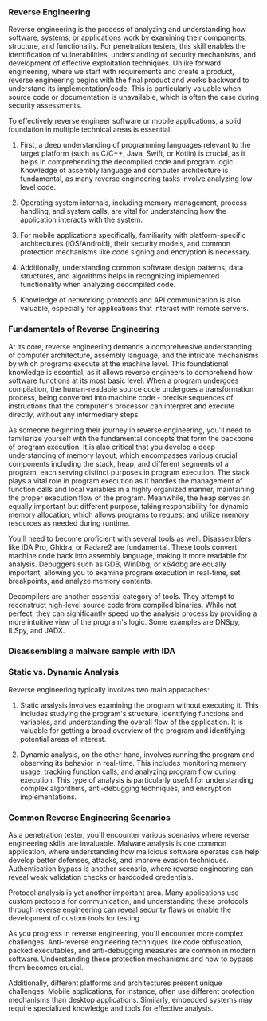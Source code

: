 <h3>Reverse Engineering</h3>

Reverse engineering is the process of analyzing and understanding how software, systems, or applications work by examining their components, structure, and functionality. For penetration testers, this skill enables the identification of vulnerabilities, understanding of security mechanisms, and development of effective exploitation techniques. Unlike forward engineering, where we start with requirements and create a product, reverse engineering begins with the final product and works backward to understand its implementation/code. This is particularly valuable when source code or documentation is unavailable, which is often the case during security assessments.

To effectively reverse engineer software or mobile applications, a solid foundation in multiple technical areas is essential.

1. First, a deep understanding of programming languages relevant to the target platform (such as C/C++, Java, Swift, or Kotlin) is crucial, as it helps in comprehending the decompiled code and program logic. Knowledge of assembly language and computer architecture is fundamental, as many reverse engineering tasks involve analyzing low-level code.

2. Operating system internals, including memory management, process handling, and system calls, are vital for understanding how the application interacts with the system.

3. For mobile applications specifically, familiarity with platform-specific architectures (iOS/Android), their security models, and common protection mechanisms like code signing and encryption is necessary.

4. Additionally, understanding common software design patterns, data structures, and algorithms helps in recognizing implemented functionality when analyzing decompiled code.

5. Knowledge of networking protocols and API communication is also valuable, especially for applications that interact with remote servers.

<h3> Fundamentals of Reverse Engineering </h3>

At its core, reverse engineering demands a comprehensive understanding of computer architecture, assembly language, and the intricate mechanisms by which programs execute at the machine level. This foundational knowledge is essential, as it allows reverse engineers to comprehend how software functions at its most basic level. When a program undergoes compilation, the human-readable source code undergoes a transformation process, being converted into machine code - precise sequences of instructions that the computer's processor can interpret and execute directly, without any intermediary steps.

As someone beginning their journey in reverse engineering, you'll need to familiarize yourself with the fundamental concepts that form the backbone of program execution. It is also critical that you develop a deep understanding of memory layout, which encompasses various crucial components including the stack, heap, and different segments of a program, each serving distinct purposes in program execution. The stack plays a vital role in program execution as it handles the management of function calls and local variables in a highly organized manner, maintaining the proper execution flow of the program. Meanwhile, the heap serves an equally important but different purpose, taking responsibility for dynamic memory allocation, which allows programs to request and utilize memory resources as needed during runtime.

You'll need to become proficient with several tools as well. Disassemblers like IDA Pro, Ghidra, or Radare2 are fundamental. These tools convert machine code back into assembly language, making it more readable for analysis. Debuggers such as GDB, WinDbg, or x64dbg are equally important, allowing you to examine program execution in real-time, set breakpoints, and analyze memory contents.

Decompilers are another essential category of tools. They attempt to reconstruct high-level source code from compiled binaries. While not perfect, they can significantly speed up the analysis process by providing a more intuitive view of the program's logic. Some examples are DNSpy, ILSpy, and JADX.

<h3> Disassembling a malware sample with IDA </h3>

<h3> Static vs. Dynamic Analysis </h3>

Reverse engineering typically involves two main approaches:

1. Static analysis involves examining the program without executing it. This includes studying the program's structure, identifying functions and variables, and understanding the overall flow of the application. It is valuable for getting a broad overview of the program and identifying potential areas of interest.

2. Dynamic analysis, on the other hand, involves running the program and observing its behavior in real-time. This includes monitoring memory usage, tracking function calls, and analyzing program flow during execution. This type of analysis is particularly useful for understanding complex algorithms, anti-debugging techniques, and encryption implementations.

<h3> Common Reverse Engineering Scenarios</h3>

As a penetration tester, you'll encounter various scenarios where reverse engineering skills are invaluable. Malware analysis is one common application, where understanding how malicious software operates can help develop better defenses, attacks, and improve evasion techniques. Authentication bypass is another scenario, where reverse engineering can reveal weak validation checks or hardcoded credentials.

Protocol analysis is yet another important area. Many applications use custom protocols for communication, and understanding these protocols through reverse engineering can reveal security flaws or enable the development of custom tools for testing.

As you progress in reverse engineering, you'll encounter more complex challenges. Anti-reverse engineering techniques like code obfuscation, packed executables, and anti-debugging measures are common in modern software. Understanding these protection mechanisms and how to bypass them becomes crucial.

Additionally, different platforms and architectures present unique challenges. Mobile applications, for instance, often use different protection mechanisms than desktop applications. Similarly, embedded systems may require specialized knowledge and tools for effective analysis.

